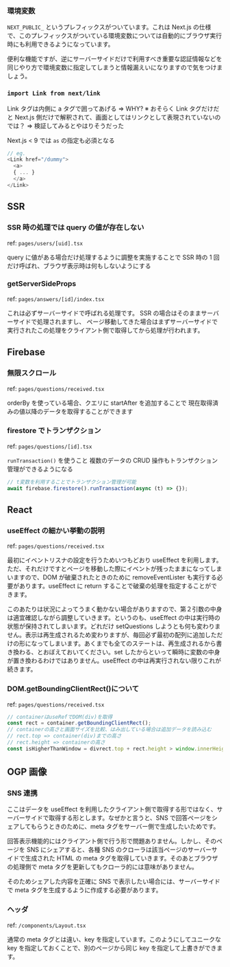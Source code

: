 ### 環境変数

`NEXT_PUBLIC_` というプレフィックスがついています。これは Next.js の仕様で、このプレフィックスがついている環境変数については自動的にブラウザ実行時にも利用できるようになっています。

便利な機能ですが、逆にサーバーサイドだけで利用すべき重要な認証情報などを同じやり方で環境変数に指定してしまうと情報漏えいになりますので気をつけましょう。

### `import Link from next/link`

Link タグは内側に a タグで囲ってあげる => WHY?
※ おそらく Link タグだけだと Next.js 側だけで解釈されて、画面としてはリンクとして表現されていないのでは？
=> 検証してみるとやはりそうだった

Next.js < 9 では `as` の指定も必須となる

```typescript
// eg.
<Link href="/dummy">
  <a>
  { ... }
  </a>
</Link>
```

## SSR

### SSR 時の処理では query の値が存在しない

ref: `pages/users/[uid].tsx`

query に値がある場合だけ処理するように調整を実施することで
SSR 時の 1 回だけ呼ばれ、ブラウザ表示時は何もしないようにする

### getServerSideProps

ref: `pages/answers/[id]/index.tsx`

これは必ずサーバーサイドで呼ばれる処理です。
SSR の場合はそのままサーバーサイドで処理されますし、
ページ移動してきた場合はまずサーバーサイドで実行されたこの処理をクライアント側で取得してから処理が行われます。

## Firebase

### 無限スクロール

ref: `pages/questions/received.tsx`

orderBy を使っている場合、クエリに startAfter を追加することで
現在取得済みの値以降のデータを取得することができます

### firestore でトランザクション

ref: `pages/questions/[id].tsx`

`runTransaction()` を使うこと
複数のデータの CRUD 操作もトランザクション管理ができるようになる

```typescript
// t変数を利用することでトランザクション管理が可能
await firebase.firestore().runTransaction(async (t) => {});
```

## React

### useEffect の細かい挙動の説明

ref: `pages/questions/received.tsx`

最初にイベントリスナの設定を行うためいつもどおり useEffect を利用します。ただ、それだけですとページを移動した際にイベントが残ったままになってしまいますので、DOM が破棄されたときのために removeEventLister も実行する必要があります。useEffect に return することで破棄の処理を指定することができます。

このあたりは状況によってうまく動かない場合がありますので、第２引数の中身は適宜確認しながら調整していきます。というのも、useEffect の中は実行時の状態が保持されてしまいます。どれだけ setQuestions しようとも何も変わりません。表示は再生成されるため変わりますが、毎回必ず最初の配列に追加しただけの形になってしまいます。あくまでも全てのステートは、再生成されるから書き換わる、とおぼえておいてください。set したからといって瞬時に変数の中身が置き換わるわけではありません。useEffect の中は再実行されない限りこれが続きます。

### DOM.getBoundingClientRect()について

ref: `pages/questions/received.tsx`

```typescript
// containerはuseRefでDOM(div)を取得
const rect = container.getBoundingClientRect();
// containerの高さと画面サイズを比較、はみ出している場合は追加データを読み込む
// rect.top => container(div)までの高さ
// rect.height => containerの高さ
const isHigherThanWindow = divrect.top + rect.height > window.innerHeight;
```

## OGP 画像

### SNS 連携

ここはデータを useEffect を利用したクライアント側で取得する形ではなく、サーバーサイドで取得する形とします。なぜかと言うと、SNS で回答ページをシェアしてもらうときのために、meta タグをサーバー側で生成したいためです。

回答表示機能的にはクライアント側で行う形で問題ありません。しかし、そのページを SNS にシェアすると、各種 SNS のクローラは該当ページのサーバーサイドで生成された HTML の meta タグを取得していきます。そのあとブラウザの処理側で meta タグを更新してもクローラ的には意味がありません。

そのためシェアした内容を正確に SNS で表示したい場合には、サーバーサイドで meta タグを生成するように作成する必要があります。

### ヘッダ

ref: `/components/Layout.tsx`

通常の meta タグとは違い、key を指定しています。このようにしてユニークな key を指定しておくことで、別のページから同じ key を指定して上書きができます。

